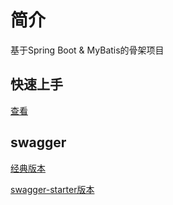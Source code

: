 # 简介
基于Spring Boot &amp; MyBatis的骨架项目

## 快速上手
[查看](https://github.com/TBuddha/spring-boot-api-sd/blob/master/src/test/java/CodeGenerator.java)

## swagger
[经典版本](https://github.com/TBuddha/spring-boot-api-sd/tree/swagger2)

[swagger-starter版本](https://github.com/TBuddha/spring-boot-api-sd/tree/swagger-starter)
